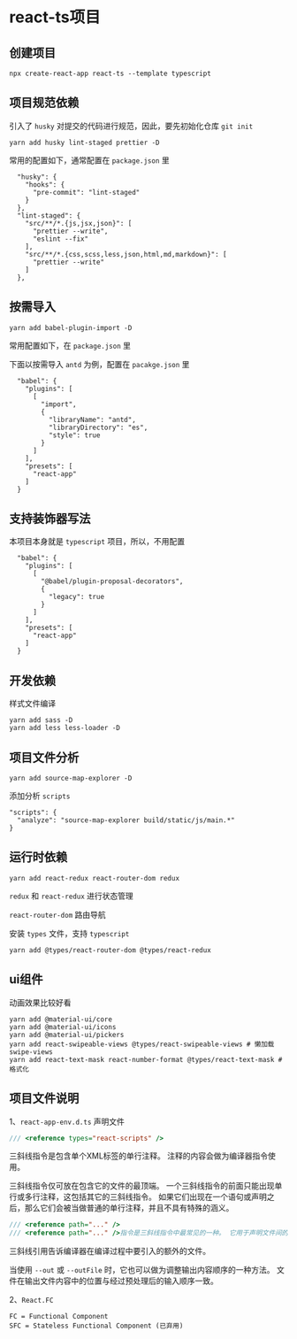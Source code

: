 # react-ts项目

## 创建项目
```
npx create-react-app react-ts --template typescript
```

## 项目规范依赖

引入了 `husky` 对提交的代码进行规范，因此，要先初始化仓库 `git init`

```
yarn add husky lint-staged prettier -D
```

常用的配置如下，通常配置在 `package.json` 里
```
  "husky": {
    "hooks": {
      "pre-commit": "lint-staged"
    }
  },
  "lint-staged": {
    "src/**/*.{js,jsx,json}": [
      "prettier --write",
      "eslint --fix"
    ],
    "src/**/*.{css,scss,less,json,html,md,markdown}": [
      "prettier --write"
    ]
  },
```

## 按需导入

```
yarn add babel-plugin-import -D
```

常用配置如下，在 `package.json` 里

下面以按需导入 `antd` 为例，配置在 `pacakge.json` 里
```
  "babel": {
    "plugins": [
      [
        "import",
        {
          "libraryName": "antd",
          "libraryDirectory": "es",
          "style": true
        }
      ]
    ],
    "presets": [
      "react-app"
    ]
  }
```

## 支持装饰器写法

本项目本身就是 `typescript` 项目，所以，不用配置
```
  "babel": {
    "plugins": [
      [
        "@babel/plugin-proposal-decorators",
        {
          "legacy": true
        }
      ]
    ],
    "presets": [
      "react-app"
    ]
  }
```


## 开发依赖

样式文件编译
```
yarn add sass -D
yarn add less less-loader -D
```


## 项目文件分析
```
yarn add source-map-explorer -D
```

添加分析 `scripts`
```
"scripts": {
  "analyze": "source-map-explorer build/static/js/main.*"
}
```

## 运行时依赖
```
yarn add react-redux react-router-dom redux
```

`redux` 和 `react-redux` 进行状态管理

`react-router-dom` 路由导航

安装 `types` 文件，支持 `typescript`

```
yarn add @types/react-router-dom @types/react-redux
```


## ui组件

动画效果比较好看
```
yarn add @material-ui/core
yarn add @material-ui/icons
yarn add @material-ui/pickers
yarn add react-swipeable-views @types/react-swipeable-views # 懒加载swipe-views
yarn add react-text-mask react-number-format @types/react-text-mask # 格式化
```


## 项目文件说明


1、`react-app-env.d.ts` 声明文件

```ts
/// <reference types="react-scripts" />
```

三斜线指令是包含单个XML标签的单行注释。 注释的内容会做为编译器指令使用。

三斜线指令仅可放在包含它的文件的最顶端。 一个三斜线指令的前面只能出现单行或多行注释，这包括其它的三斜线指令。 如果它们出现在一个语句或声明之后，那么它们会被当做普通的单行注释，并且不具有特殊的涵义。

```ts
/// <reference path="..." />
/// <reference path="..." />指令是三斜线指令中最常见的一种。 它用于声明文件间的 依赖。
```

三斜线引用告诉编译器在编译过程中要引入的额外的文件。

当使用 `--out` 或 `--outFile` 时，它也可以做为调整输出内容顺序的一种方法。 文件在输出文件内容中的位置与经过预处理后的输入顺序一致。


2、`React.FC`

```
FC = Functional Component
SFC = Stateless Functional Component (已弃用)
```


